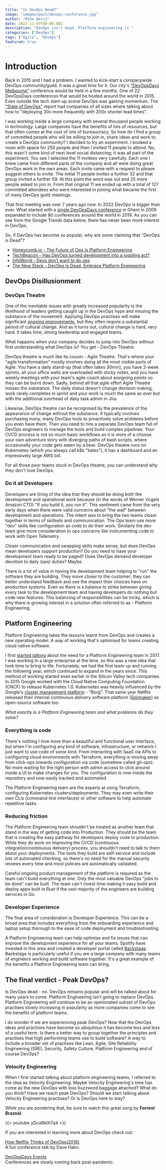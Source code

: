 ```yaml
---
title: "Is DevOps Dead?"
image: "images/post/devops-conference.jpg"
author: "Mike Berry"
date: 2022-11-09T00:00:00Z
description: "DevOps isn't dead. Platform engineering is "
categories: ["DevOps"]
tags: ["Agile", "DevOps"]
featured: true
---
```


# Introduction
Back in 2015 and I had a problem. I wanted to kick-start a companywide DevOps community/guild. It was a great time for it. Our city's ["DevOpsDays Melbourne"](https://legacy.devopsdays.org/events/2015-melbourne/) conference would be held in a few months. One of 22 DevOpsDays conferences that would be hosted around the world in 2015. Even outside the tech start-up scene DevOps was gaining momentum. The ["State of DevOps"](https://www.devops-research.com/research.html) report had companies of all sizes where talking about how to "deploying 30x more frequently with 200x shorter lead times".

I was working inside a large company with several thousand people working in technology. Large companies have the benefits of lots of resources, but that often comes at the cost of lots of bureaucracy. So how do I find a group of committed people who will be willing to join in, share ideas and work to create a DevOps community? I decided to try an experiment. I booked a room with space for 250 people and then I invited 11 people to attend. No, this wasn't some kind of next level social distancing; it was all part of the experiment. You see I selected the 11 invitees very carefully. Each one I knew came from different parts of the company and all were doing great DevOps work in the own areas. Each invite came with a request to please suggest others to invite. The initial 11 people invites a further 32 and that group invited a further 59. At this point the word was out and 25 more people asked to join in. From that original 11 we ended up with a total of 127 committed attendees who were interested in joining what became the first of many DevOps guild meetings.

That first meeting was over 7 years ago now. In 2022 DevOps is bigger than ever. What started with a [single DevOpsDays conference](https://www.youtube.com/watch?v=o7-IuYS0iSE) in Ghent in 2009 expanded to include 80 conferences around the world in 2019. As you can see from the Google Trends data below, there has never been more interest in DevOps.

So, if DevOps has become so popular, why are some claiming that "DevOps is Dead"?

- [Honeycomb.io - The Future of Ops Is Platform Engineering](https://www.honeycomb.io/blog/future-ops-platform-engineering) 
- [TechBeacon - Has DevOps turned development into a juggling act?](https://techbeacon.com/app-dev-testing/has-devops-turned-development-juggling-act)
- [InfoWorld - Devs don’t want to do ops](https://www.infoworld.com/article/3669477/devs-don-t-want-to-do-ops.html)
- [The New Stack - DevOps Is Dead. Embrace Platform Engineering](https://thenewstack.io/devops-is-dead-embrace-platform-engineering/)

## DevOps Disillusionment

### DevOps Theatre
One of the inevitable issues with greatly increased popularity is the likelihood of leaders getting caught up in the DevOps hype and missing the substance of the movement. Applying DevOps practises will make significant [ongoing improvements](https://www.atlassian.com/devops/what-is-devops/benefits-of-devops), but they often require a substantial period of cultural change. And as it turns out, cultural change is hard, very hard. It takes time, strong leadership and engaged teams.

What happens when your company decides to jump into DevOps without first understanding what DevOps is? You get - DevOps Theatre.

DevOps theatre is much like its cousin - Agile Theatre. That's where your "agile transformation" mostly involves doing all the most visible parts of Agile. You have a daily stand-up (that often takes 30min), you have 2-week sprints, all your office walls are overloaded with sticky notes, and you have weekly meetings with your team's agile coach about assigning points so they can be burnt down. Sadly, behind all that agile effort Agile Theatre misses the substance. The daily status doesn't change decision making, work rarely completes in sprint and your work is much the same as ever but with the additional overhead of daily task admin in Jira.

Likewise, DevOps theatre can be recognised by the prevalence of the appearance of change without the substance. It typically involves purchasing many, many DevOps tools to proactively solve problems before you even have them. Then you need to hire a separate DevOps team full of DevOps engineers to manage the tools and build complex pipelines. Your CI/CD process is not so much basic workflows as it is more of a choose your own adventure story with diverging paths of bash scripts, where occasionally your code gets eaten by a bear. DevOps theatre runs on Kubernetes (which you always call k8s "kates"), it has a dashboard and an impressively large AWS bill.

For all those poor teams stuck in DevOps theatre, you can understand why they don't love DevOps. 

### Do it all Developers
Developers are tiring of the idea that they should be doing both the development and operational work because (in the words of Werner Vogels Amazon CTO) "If you build it, you run it". This sentiment came from the very early days when there were valid concerns about "the wall" between development and operations. The intent was to bring the two teams closer together in terms of skillsets and communication. The Ops team use more "dev" skills like configuration as code to do their work. Similarly the dev team give more consideration to ops concerns like instrumenting code to work with Open Telemetry.

Closer communication and swapping skills make sense, but does DevOps mean developers support production? Do you need to have your development team ready to be paged? Does DevOps demand developer devotion to daily (ops) duties? Maybe.

There is a lot of value in having the development team helping to "run" the software they are building. They move closer to the customer; they can better understand feedback and see the impact their choices have on production systems. Even so there is a balance to strike between giving every task to the development team and having developers do nothing but code new features. This balancing of responsibilities can be tricky, which is why there is growing interest in a solution often referred to as - Platform Engineering.

## Platform Engineering
Platform Engineering takes the lessons learnt from DevOps and creates a new operating model. A way of working that's optimised for teams creating cloud native software.

I first [started talking](https://www.meetup.com/devops-melbourne/events/237351113/) about the need for a Platform Engineering team in 2017. I was working in a large enterprise at the time, so this was a new idea that took time to bring to life. Fortunately, we had the first team up and running the following year, which continued to expand in the years since. This method of working started even earlier in the Silicon Valley tech companies. In 2015 Google worked with the Cloud Native Computing Foundation (CNCF) to release Kubernetes 1.0. Kubernetes was heavily influenced by the Google's [cluster management platform](https://www.youtube.com/watch?v=0W49z8hVn0k) - "Borg". That same year Netflix released their internal continuous delivery software platform ([Spinnaker](https://spinnaker.io/)) as open-source software too.

*What exactly is a Platform Engineering team and what problems do they solve?*

### Everything is code
There's nothing I love more than a beautiful and functional user interface, but when I'm configuring any kind of software, infrastructure, or network I just want to use code of some kind. From interacting with SaaS via APIs to configuring cloud environments with Terraform, everything is moving away from click-ops towards configuration via code (sometime called git-ops). No more waiting for the right person with admin access to click around inside a UI to make changes for you. The configuration is now inside the repository and now easily tracked and automated.

The Platform Engineering team are the experts at using Terraform, configuring Kubernetes clusters/deployments. They may even write their own CLIs (command-line interfaces) or other software to help automate repetitive tasks.

### Reducing friction
The Platform Engineering team shouldn't be treated as another team that stand in the way of getting code into Production. They should be the team that is creating the easy pathway for developers deploy code to production. While they do work on improving the CI/CD (continuous integration/continuous delivery) process, you shouldn't need to talk to them about your deployments. The tools they build are self-service and include lots of automated checking, so there's no need for the manual security reviews every time and most policies are automatically validated.

Careful ongoing product management of the platform is required as the team can't build everything at one. Only the most valuable DevOps "jobs to be done" can be built. The team can't invest time making it easy build and deploy apps built in Rust if the vast majority of the engineers are building services in Go.

### Developer Experience
The final area of consideration is Developer Experience. This can be a broad area that includes everything from the onboarding experience and laptop setup thorough to the ease of code deployment and troubleshooting.

A Platform Engineering team can help optimise and fix issues that can improve the development experience for all your teams. Spotify have invested in this area and created a developer portal called [Backstage](https://backstage.io/). Backstage is particularly useful if you are a large company with many teams of engineers working and build software together. It's a great example of the benefits a Platform Engineering team can bring.

## The final verdict - Peak DevOps?
Is DevOps dead - no. DevOps remains popular and will be talked about for many years to come. Platform Engineering isn't going to replace DevOps. Platform Engineering will continue to be an opinionated subset of DevOps practises slowly increasing in popularity as more companies come to see the benefits of platform teams.

I do wonder if we are experiencing peak DevOps? Now that the DevOps ideas and practises have become so ubiquitous it has become less and less of a useful term. Is there a better way to group together the principles and practises that high performing teams use to build software? A way to include a broader set of practises like Lean, Agile, Site Reliability Engineering (SRE), Security, Safety Culture, Platform Engineering and of course DevOps?

### Velocity Engineering
When I first started talking about platform engineering teams, I referred to the idea as Velocity Engineering. Maybe Velocity Engineering's time has come as the new DevOps with less buzzword baggage attached? What do you think? Have we reach peak DevOps? Should we start talking about Velocity Engineering practises? Or is DevOps here to stay?

While you are pondering that, be sure to watch this great song by **Forrest Brazeal**:

{{< youtube yDcaRklX7q4 >}} <br>

If you are interested in learning more about DevOps check out:

[How Netflix Thinks of DevOps(2016)](https://www.youtube.com/watch?v=UTKIT6STSVM)  
A fun conference talk by Dave Hahn.

[DevOpsDays Events](https://devopsdays.org/events)  
Conferences are slowly coming back post-pandemic.